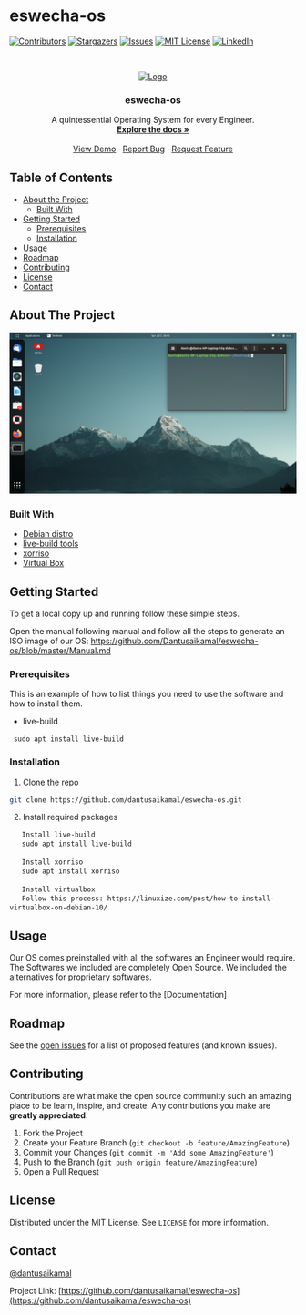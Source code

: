 # eswecha-os


<!-- PROJECT SHIELDS -->
<!--
*** I'm using markdown "reference style" links for readability.
*** Reference links are enclosed in brackets [ ] instead of parentheses ( ).
*** See the bottom of this document for the declaration of the reference variables
*** for contributors-url, forks-url, etc. This is an optional, concise syntax you may use.
*** https://www.markdownguide.org/basic-syntax/#reference-style-links
-->
[![Contributors][contributors-shield]][contributors-url]
[![Stargazers][stars-shield]][stars-url]
[![Issues][issues-shield]][issues-url]
[![MIT License][license-shield]](https://github.com/Dantusaikamal/eswecha-os/blob/master/LICENSE)
[![LinkedIn][linkedin-shield]](https://www.linkedin.com/in/dantu-sai-kamal/)


<!-- PROJECT LOGO -->
<br />
<p align="center">
  <a href="https://github.com/dantusaikamal/eswecha-os">
    <img src="https://upload.wikimedia.org/wikipedia/commons/9/95/Swecha_Logo.png" alt="Logo" width="80" height="80">
  </a>

  <h3 align="center">eswecha-os</h3>

  <p align="center">
   A quintessential Operating System for every Engineer.
    <br />
    <a href="https://github.com/github_username/repo_name"><strong>Explore the docs »</strong></a>
    <br />
    <br />
    <a href="https://github.com/github_username/repo_name">View Demo</a>
    ·
    <a href="https://github.com/github_username/repo_name/issues">Report Bug</a>
    ·
    <a href="https://github.com/github_username/repo_name/issues">Request Feature</a>
  </p>
</p>



<!-- TABLE OF CONTENTS -->
## Table of Contents

* [About the Project](#about-the-project)
  * [Built With](#built-with)
* [Getting Started](#getting-started)
  * [Prerequisites](#prerequisites)
  * [Installation](#installation)
* [Usage](#usage)
* [Roadmap](#roadmap)
* [Contributing](#contributing)
* [License](#license)
* [Contact](#contact)



<!-- ABOUT THE PROJECT -->
## About The Project

![alt text](https://github.com/Dantusaikamal/eswecha-os/blob/master/images/img1.jpeg?raw=true)



### Built With

* [Debian distro]()
* [live-build tools]()
* [xorriso]()
* [Virtual Box]()



<!-- GETTING STARTED -->
## Getting Started

To get a local copy up and running follow these simple steps.

Open the manual following manual and follow all the steps to generate an ISO image of our OS:
https://github.com/Dantusaikamal/eswecha-os/blob/master/Manual.md

### Prerequisites

This is an example of how to list things you need to use the software and how to install them.
* live-build
```
 sudo apt install live-build
```

### Installation

1. Clone the repo
```sh
git clone https://github.com/dantusaikamal/eswecha-os.git
```
2. Install required packages
```
   Install live-build
   sudo apt install live-build

   Install xorriso
   sudo apt install xorriso

   Install virtualbox 
   Follow this process: https://linuxize.com/post/how-to-install-virtualbox-on-debian-10/
```



<!-- USAGE EXAMPLES -->
## Usage

Our OS comes preinstalled with all the softwares an Engineer would require. 
<br>
The Softwares we included are completely Open Source. We included the alternatives for proprietary softwares. 

For more information, please refer to the [Documentation]



<!-- ROADMAP -->
## Roadmap

See the [open issues](https://github.com/dantusaikamal/eswecha-os/issues) for a list of proposed features (and known issues).



<!-- CONTRIBUTING -->
## Contributing

Contributions are what make the open source community such an amazing place to be learn, inspire, and create. Any contributions you make are **greatly appreciated**.

1. Fork the Project
2. Create your Feature Branch (`git checkout -b feature/AmazingFeature`)
3. Commit your Changes (`git commit -m 'Add some AmazingFeature'`)
4. Push to the Branch (`git push origin feature/AmazingFeature`)
5. Open a Pull Request



<!-- LICENSE -->
## License

Distributed under the MIT License. See `LICENSE` for more information.



<!-- CONTACT -->
## Contact

[@dantusaikamal](https://twitter.com/saikamaldantu)

Project Link: [https://github.com/dantusaikamal/eswecha-os](https://github.com/dantusaikamal/eswecha-os)


<!-- MARKDOWN LINKS & IMAGES -->
<!-- https://www.markdownguide.org/basic-syntax/#reference-style-links -->
[contributors-shield]: https://img.shields.io/github/contributors/github_username/repo.svg?style=flat-square
[contributors-url]: https://github.com/github_username/repo/graphs/contributors
[forks-shield]: https://img.shields.io/github/forks/github_username/repo.svg?style=flat-square
[forks-url]: https://github.com/github_username/repo/network/members
[stars-shield]: https://img.shields.io/github/stars/github_username/repo.svg?style=flat-square
[stars-url]: https://github.com/github_username/repo/stargazers
[issues-shield]: https://img.shields.io/github/issues/github_username/repo.svg?style=flat-square
[issues-url]: https://github.com/github_username/repo/issues
[license-shield]: https://img.shields.io/github/license/github_username/repo.svg?style=flat-square
[license-url]: https://github.com/github_username/repo/blob/master/LICENSE.txt
[linkedin-shield]: https://img.shields.io/badge/-LinkedIn-black.svg?style=flat-square&logo=linkedin&colorB=555
[linkedin-url]: https://linkedin.com/in/github_username
[product-screenshot]: images/screenshot.png


